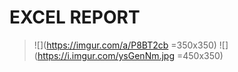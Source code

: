 # EXCEL REPORT

>![](https://imgur.com/a/P8BT2cb =350x350)
>![](https://i.imgur.com/ysGenNm.jpg =450x350)
